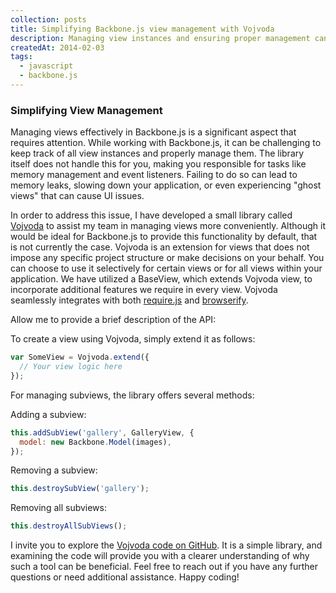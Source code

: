 ```yaml
---
collection: posts
title: Simplifying Backbone.js view management with Vojvoda
description: Managing view instances and ensuring proper management can be challenging in Backbone.js. However, this library offers a solution to simplify the process and enhance your development experience.
createdAt: 2014-02-03
tags:
  - javascript
  - backbone.js
---
```

### Simplifying View Management

Managing views effectively in Backbone.js is a significant aspect that requires attention. While working with Backbone.js, it can be challenging to keep track of all view instances and properly manage them. The library itself does not handle this for you, making you responsible for tasks like memory management and event listeners. Failing to do so can lead to memory leaks, slowing down your application, or even experiencing "ghost views" that can cause UI issues.

In order to address this issue, I have developed a small library called [Vojvoda](https://github.com/goschevski/vojvoda) to assist my team in managing views more conveniently. Although it would be ideal for Backbone.js to provide this functionality by default, that is not currently the case. Vojvoda is an extension for views that does not impose any specific project structure or make decisions on your behalf. You can choose to use it selectively for certain views or for all views within your application. We have utilized a BaseView, which extends Vojvoda view, to incorporate additional features we require in every view. Vojvoda seamlessly integrates with both [require.js]() and [browserify]().

Allow me to provide a brief description of the API:

To create a view using Vojvoda, simply extend it as follows:

```js
var SomeView = Vojvoda.extend({
  // Your view logic here
});
```

For managing subviews, the library offers several methods:

Adding a subview:
```js
this.addSubView('gallery', GalleryView, {
  model: new Backbone.Model(images),
});
```

Removing a subview:
```js
this.destroySubView('gallery');
```

Removing all subviews:
```js
this.destroyAllSubViews();
```

I invite you to explore the [Vojvoda code on GitHub](https://github.com/goschevski/vojvoda/blob/master/index.js). It is a simple library, and examining the code will provide you with a clearer understanding of why such a tool can be beneficial. Feel free to reach out if you have any further questions or need additional assistance. Happy coding!
